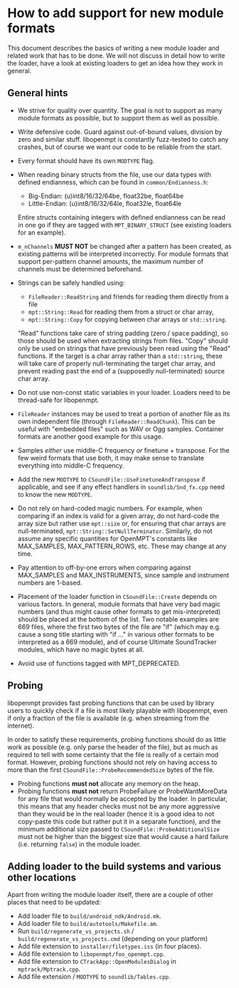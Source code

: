 How to add support for new module formats
=========================================

This document describes the basics of writing a new module loader and related
work that has to be done. We will not discuss in detail how to write the loader,
have a look at existing loaders to get an idea how they work in general.

General hints
-------------
* We strive for quality over quantity. The goal is not to support as many module
  formats as possible, but to support them as well as possible. 
* Write defensive code. Guard against out-of-bound values, division by zero and
  similar stuff. libopenmpt is constantly fuzz-tested to catch any crashes, but
  of course we want our code to be reliable from the start.
* Every format should have its own `MODTYPE` flag.
* When reading binary structs from the file, use our data types with defined
  endianness, which can be found in `common/Endianness.h`:
  * Big-Endian: (u)int8/16/32/64be, float32be, float64be
  * Little-Endian: (u)int8/16/32/64le, float32le, float64le

  Entire structs containing integers with defined endianness can be read in one
  go if they are tagged with `MPT_BINARY_STRUCT` (see existing loaders for an
  example).
* `m_nChannels` **MUST NOT** be changed after a pattern has been created, as
  existing patterns will be interpreted incorrectly. For module formats that
  support per-pattern channel amounts, the maximum number of channels must be
  determined beforehand.
* Strings can be safely handled using:
  * `FileReader::ReadString` and friends for reading them directly from a file
  * `mpt::String::Read` for reading them from a struct or char array,
  * `mpt::String::Copy` for copying between char arrays or `std::string`.

  "Read" functions take care of string padding (zero / space padding), so those
  should be used when extracting strings from files. "Copy" should only be used
  on strings that have previously been read using the "Read" functions.
  If the target is a char array rather than a `std::string`, these will take
  care of properly null-terminating the target char array, and prevent reading
  past the end of a (supposedly null-terminated) source char array.
* Do not use non-const static variables in your loader. Loaders need to be
  thread-safe for libopenmpt.
* `FileReader` instances may be used to treat a portion of another file as its
  own independent file (through `FileReader::ReadChunk`). This can be useful
  with "embedded files" such as WAV or Ogg samples. Container formats are
  another good example for this usage.
* Samples *either* use middle-C frequency *or* finetune + transpose. For the few
  weird formats that use both, it may make sense to translate everything into
  middle-C frequency.
* Add the new `MODTYPE` to `CSoundFile::UseFinetuneAndTranspose` if applicable,
  and see if any effect handlers in `soundlib/Snd_fx.cpp` need to know the new
  `MODTYPE`.
* Do not rely on hard-coded magic numbers. For example, when comparing if an
  index is valid for a given array, do not hard-code the array size but rather
  use `mpt::size` or, for ensuring that char arrays are null-terminated,
  `mpt::String::SetNullTerminator`. Similarly, do not assume any specific
  quantities for OpenMPT's constants like MAX_SAMPLES, MAX_PATTERN_ROWS, etc.
  These may change at any time.
* Pay attention to off-by-one errors when comparing against MAX_SAMPLES and
  MAX_INSTRUMENTS, since sample and instrument numbers are 1-based. 
* Placement of the loader function in `CSoundFile::Create` depends on various
  factors. In general, module formats that have very bad magic numbers (and thus
  might cause other formats to get mis-interpreted) should be placed at the
  bottom of the list. Two notable examples are 669 files, where the first two
  bytes of the file are "if" (which may e.g. cause a song title starting with
  "if ..." in various other formats to be interpreted as a 669 module), and of
  course Ultimate SoundTracker modules, which have no magic bytes at all.
* Avoid use of functions tagged with MPT_DEPRECATED.

Probing
-------
libopenmpt provides fast probing functions that can be used by library users
to quickly check if a file is most likely playable with libopenmpt, even if only
a fraction of the file is available (e.g. when streaming from the internet).

In order to satisfy these requirements, probing functions should do as little
work as possible (e.g. only parse the header of the file), but as much as
required to tell with some certainty that the file is really of a certain mod
format. However, probing functions should not rely on having access to more than
the first `CSoundFile::ProbeRecommendedSize` bytes of the file.

* Probing functions **must not** allocate any memory on the heap.
* Probing functions **must not** return ProbeFailure or ProbeWantMoreData for
  any file that would normally be accepted by the loader. In particular, this
  means that any header checks must not be any more aggressive than they would
  be in the real loader (hence it is a good idea to not copy-paste this code but
  rather put it in a separate function), and the minimum additional size passed
  to `CSoundFile::ProbeAdditionalSize` must not be higher than the biggest size
  that would cause a hard failure (i.e. returning `false`) in the module loader.

Adding loader to the build systems and various other locations
--------------------------------------------------------------
Apart from writing the module loader itself, there are a couple of other places
that need to be updated:
* Add loader file to `build/android_ndk/Android.mk`.
* Add loader file to `build/autotools/Makefile.am`.
* Run `build/regenerate_vs_projects.sh` / `build/regenerate_vs_projects.cmd`
  (depending on your platform)
* Add file extension to `installer/filetypes.iss` (in four places).
* Add file extension to `libopenmpt/foo_openmpt.cpp`.
* Add file extension to `CTrackApp::OpenModulesDialog` in `mptrack/Mptrack.cpp`.
* Add file extension / `MODTYPE` to `soundlib/Tables.cpp`.
